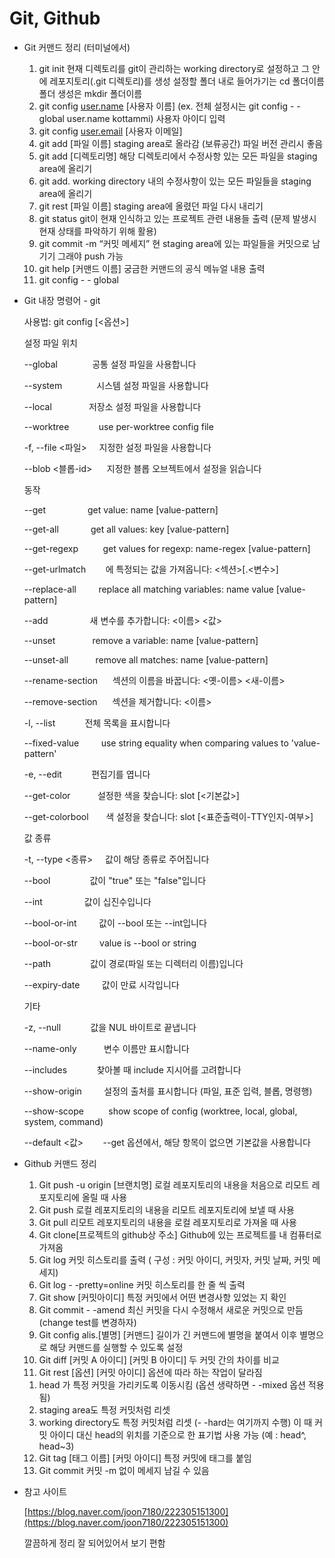 # Git, Github

- Git 커맨드 정리 (터미널에서)
    1. git init
    현재 디렉토리를 git이 관리하는 working directory로 설정하고 그 안에 레포지토리(.git 디렉토리)를 생성 
        설정할 폴더 내로 들어가기는 cd 폴더이름
        폴더 생성은 mkdir 폴더이름
    2. git config [user.name](http://user.name) [사용자 이름] 
    (ex. 전체 설정시는 git config - -global user.name kottammi)
    사용자 아이디 입력
    3. git config [user.email](http://user.email) [사용자 이메일]
    4. git add [파일 이름]
    staging area로 올라감 (보류공간) 파일 버전 관리시 좋음
    5. git add [디렉토리명]
    해당 디렉토리에서 수정사항 있는 모든 파일을 staging area에 올리기
    6. git add.
    working directory 내의 수정사항이 있는 모든 파일들을 staging area에 올리기
    7. git rest [파일 이름]
    staging area에 올렸던 파일 다시 내리기
    8. git status
    git이 현재 인식하고 있는 프로젝트 관련 내용들 출력 (문제 발생시 현재 상태를 파악하기 위해 활용)
    9. git commit -m “커밋 메세지”
    현 staging area에 있는 파일들을 커밋으로 남기기 그래야 push 가능
    10. git help [커맨드 이름]
    궁금한 커맨드의 공식 메뉴얼 내용 출력
    11. git config - - global
- Git 내장 명령어 - git
    
    사용법: git config [<옵션>]
    
    설정 파일 위치
    
    --global              공통 설정 파일을 사용합니다
    
    --system              시스템 설정 파일을 사용합니다
    
    --local               저장소 설정 파일을 사용합니다
    
    --worktree            use per-worktree config file
    
    -f, --file <파일>     지정한 설정 파일을 사용합니다
    
    --blob <블롭-id>      지정한 블롭 오브젝트에서 설정을 읽습니다
    
    동작
    
    --get                 get value: name [value-pattern]
    
    --get-all             get all values: key [value-pattern]
    
    --get-regexp          get values for regexp: name-regex [value-pattern]
    
    --get-urlmatch        <URL>에 특정되는 값을 가져옵니다: <섹션>[.<변수>] <URL>
    
    --replace-all         replace all matching variables: name value [value-pattern]
    
    --add                 새 변수를 추가합니다: <이름> <값>
    
    --unset               remove a variable: name [value-pattern]
    
    --unset-all           remove all matches: name [value-pattern]
    
    --rename-section      섹션의 이름을 바꿉니다: <옛-이름> <새-이름>
    
    --remove-section      섹션을 제거합니다: <이름>
    
    -l, --list            전체 목록을 표시합니다
    
    --fixed-value         use string equality when comparing values to 'value-pattern'
    
    -e, --edit            편집기를 엽니다
    
    --get-color           설정한 색을 찾습니다: slot [<기본값>]
    
    --get-colorbool       색 설정을 찾습니다: slot [<표준출력이-TTY인지-여부>]
    
    값 종류
    
    -t, --type <종류>     값이 해당 종류로 주어집니다
    
    --bool                값이 "true" 또는 "false"입니다
    
    --int                 값이 십진수입니다
    
    --bool-or-int         값이 --bool 또는 --int입니다
    
    --bool-or-str         value is --bool or string
    
    --path                값이 경로(파일 또는 디렉터리 이름)입니다
    
    --expiry-date         값이 만료 시각입니다
    
    기타
    
    -z, --null            값을 NUL 바이트로 끝냅니다
    
    --name-only           변수 이름만 표시합니다
    
    --includes            찾아볼 때 include 지시어를 고려합니다
    
    --show-origin         설정의 출처를 표시합니다 (파일, 표준 입력, 블롭, 명령행)
    
    --show-scope          show scope of config (worktree, local, global, system, command)
    
    --default <값>        --get 옵션에서, 해당 항목이 없으면 기본값을 사용합니다
    
- Github 커맨드 정리
    1. Git push -u origin [브랜치명]
    로컬 레포지토리의 내용을 처음으로 리모트 레포지토리에 올릴 때 사용
    2. Git push
    로컬 레포지토리의 내용을 리모트 레포지토리에 보낼 때 사용
    3. Git pull
    리모트 레포지토리의 내용을 로컬 레포지토리로 가져올 때 사용
    4. Git clone[프로젝트의 github상 주소]
    Github에 있는 프로젝트를 내 컴퓨터로 가져옴
    5. Git log
    커밋 히스토리를 출력 ( 구성 : 커밋 아이디, 커밋자, 커밋 날짜, 커밋 메세지)
    6. Git log  - -pretty=online
    커밋 히스토리를 한 줄 씩 출력
    7. Git show [커밋아이디]
    특정 커밋에서 어떤 변경사항 있었는 지 확인
    8. Git commit - -amend
    최신 커밋을 다시 수정해서 새로운 커밋으로 만듬 (change test를 변경하자)
    9. Git config alis.[별명] [커맨드]
    길이가 긴 커맨드에 별명을 붙여서 이후 별명으로 해당 커맨드를 실행할 수 있도록 설정
    10. Git diff [커밋 A 아이디] [커밋 B 아이디]
    두 커밋 간의 차이를 비교
    11. Git rest [옵션] [커밋 아이디]
    옵션에 따라 하는 작업이 달라짐
    1) head 가 특정 커밋을 가리키도록 이동시킴 (옵션 생략하면 - -mixed 옵션 적용됨)
    2) staging area도 특정 커밋처럼 리셋
    3) working directory도 특정 커밋처럼 리셋 (- -hard는 여기까지 수행)
    이 때 커밋 아이디 대신 head의 위치를 기준으로 한 표기법 사용 가능 (예 : head^, head~3)
    12. Git tag [태그 이름] [커밋 아이디]
    특정 커밋에 태그를 붙임
    13. Git commit
    커밋 -m 없이 메세지 남길 수 있음
    

- 참고 사이트
    
    [https://blog.naver.com/joon7180/222305151300](https://blog.naver.com/joon7180/222305151300)
    
    깔끔하게 정리 잘 되어있어서 보기 편함